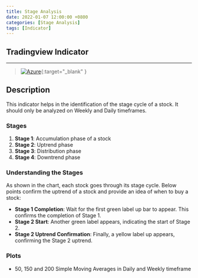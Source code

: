 ```yaml
---
title: Stage Analysis
date: 2022-01-07 12:00:00 +0800
categories: [Stage Analysis]
tags: [Indicator]
---
```


## Tradingview Indicator

<!-- TradingView Chart BEGIN -->
<script type="text/javascript" src="https://s3.tradingview.com/tv.js"></script>
<script type="text/javascript">
var tradingview_embed_options = {};
tradingview_embed_options.width = '790';
tradingview_embed_options.height = '475';
tradingview_embed_options.chart = 'tzQaOzmV';
new TradingView.chart(tradingview_embed_options);
</script>
<!-- TradingView Chart END -->

_____

> [![Azure](https://img.shields.io/badge/Stage_Analysis-%230072C6.svg?style=for-the-badge&logo=microsoftazure&logoColor=white)](https://in.tradingview.com/script/tzQaOzmV-Stage-Analysis/){:target="_blank" }


## Description

This indicator helps in the identification of the stage cycle of a stock. It should only be analyzed on Weekly and Daily timeframes.

### Stages

1. **Stage 1**: Accumulation phase of a stock
2. **Stage 2**: Uptrend phase
3. **Stage 3**: Distribution phase
4. **Stage 4**: Downtrend phase

### Understanding the Stages

As shown in the chart, each stock goes through its stage cycle. Below points confirm the uptrend of a stock and provide an idea of when to buy a stock:

- **Stage 1 Completion**: Wait for the first green label up bar to appear. This confirms the completion of Stage 1.
- **Stage 2 Start**: Another green label appears, indicating the start of Stage 2.
- **Stage 2 Uptrend Confirmation**: Finally, a yellow label up appears, confirming the Stage 2 uptrend.

### Plots 

* 50, 150 and 200 Simple Moving Averages in Daily and Weekly timeframe
